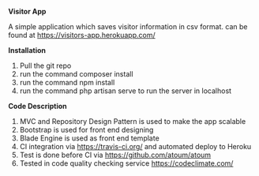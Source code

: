 **Visitor App**

A simple application which saves visitor information in csv format. can be found at https://visitors-app.herokuapp.com/

**Installation**
 1) Pull the git repo
 2) run the command composer install
 3) run the command npm install 
 4) run the command php artisan serve to run the server in localhost
 
**Code Description**
 1) MVC and Repository Design Pattern is used to make the app scalable
 2) Bootstrap is used for front end designing
 3) Blade Engine is used as front end template
 4) CI integration via https://travis-ci.org/ and automated deploy to Heroku
 4) Test is done before CI via https://github.com/atoum/atoum
 5) Tested in code quality checking service https://codeclimate.com/